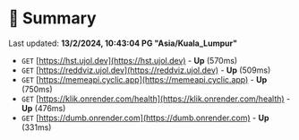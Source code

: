 # 📖 Summary
Last updated: **13/2/2024, 10:43:04 PG "Asia/Kuala_Lumpur"**

- `GET` [https://hst.ujol.dev](https://hst.ujol.dev) - **Up** (570ms)
- `GET` [https://reddviz.ujol.dev](https://reddviz.ujol.dev) - **Up** (509ms)
- `GET` [https://memeapi.cyclic.app](https://memeapi.cyclic.app) - **Up** (750ms)
- `GET` [https://klik.onrender.com/health](https://klik.onrender.com/health) - **Up** (476ms)
- `GET` [https://dumb.onrender.com](https://dumb.onrender.com) - **Up** (331ms)

